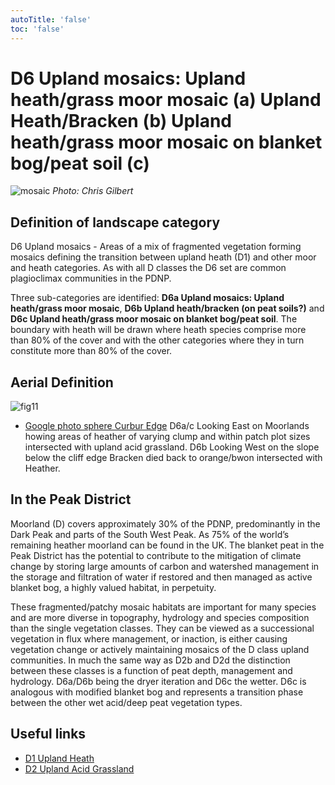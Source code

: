 ```yaml
---
autoTitle: 'false'
toc: 'false'
---
```


# D6 Upland mosaics: Upland heath/grass moor mosaic (a) Upland Heath/Bracken (b) Upland heath/grass moor mosaic on blanket bog/peat soil (c)

![mosaic](./img/d6.png)
*Photo: Chris Gilbert*

## Definition of landscape category

D6 Upland mosaics - Areas of a mix of fragmented vegetation forming mosaics defining the transition between upland heath (D1) and other moor and heath categories. As with all D classes the D6 set are common plagioclimax communities in the PDNP. 

Three sub-categories are identified: **D6a Upland mosaics: Upland heath/grass moor mosaic**, **D6b Upland heath/bracken (on peat soils?)** and **D6c Upland heath/grass moor mosaic on blanket bog/peat soil**. The boundary with heath will be drawn where heath species comprise more than 80% of the cover and with the other categories where they in turn constitute more than 80% of the cover.

## Aerial Definition

![fig11](./img/fig11.png)

* [Google photo sphere Curbur Edge](https://goo.gl/maps/LLR5qYkbKaQk7Gdf9) D6a/c Looking East on Moorlands howing areas of heather of varying clump and within patch plot sizes intersected with upland acid grassland. D6b Looking West on the slope below the cliff edge Bracken died back to orange/bwon intersected with Heather.


## In the Peak District
Moorland (D) covers approximately 30% of the PDNP, predominantly in the Dark Peak and parts of the South West Peak. As 75% of the world’s remaining heather moorland can be found in the UK. The blanket peat in the Peak District has the potential to contribute to the mitigation of climate change by storing large amounts of carbon and watershed management in the storage and filtration of water if restored and then managed as active blanket bog, a highly valued habitat, in perpetuity.

These fragmented/patchy mosaic habitats are important for many species and are more diverse in topography, hydrology and species composition than the single vegetation classes. They can be viewed as a successional vegetation in flux where management, or inaction, is either causing vegetation change or actively maintaining mosaics of the D class upland communities. In much the same way as D2b and D2d the distinction between these classes is a function of peat depth, management and hydrology. D6a/D6b being the dryer iteration and D6c the wetter. D6c is analogous with modified blanket bog and represents a transition phase between the other wet acid/deep peat vegetation types.  


## Useful links

* [D1 Upland Heath]()
* [D2 Upland Acid Grassland]()